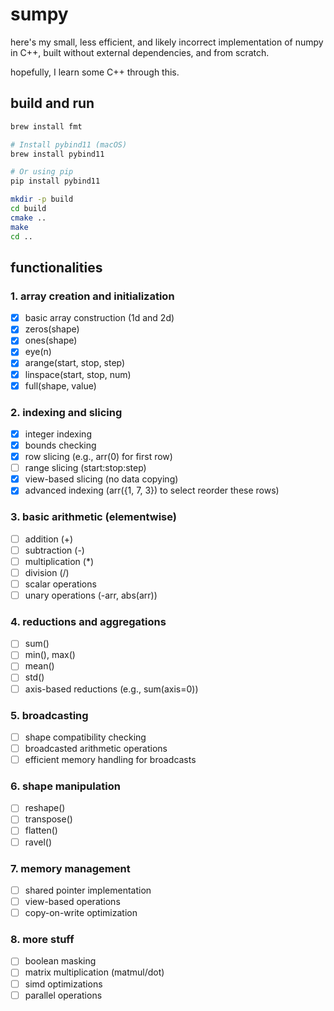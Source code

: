 # sumpy

here's my small, less efficient, and likely incorrect implementation of numpy in C++, built without external dependencies, and from scratch.

hopefully, I learn some C++ through this.

## build and run

```bash
brew install fmt

# Install pybind11 (macOS)
brew install pybind11

# Or using pip
pip install pybind11
```

```bash
mkdir -p build
cd build
cmake ..
make
cd ..
```

## functionalities

### 1. array creation and initialization

- [x] basic array construction (1d and 2d)
- [x] zeros(shape)
- [x] ones(shape)
- [x] eye(n)
- [x] arange(start, stop, step)
- [x] linspace(start, stop, num)
- [x] full(shape, value)

### 2. indexing and slicing

- [x] integer indexing
- [x] bounds checking
- [x] row slicing (e.g., arr(0) for first row)
- [ ] range slicing (start:stop:step)
- [x] view-based slicing (no data copying)
- [x] advanced indexing (arr({1, 7, 3}) to select reorder these rows)

### 3. basic arithmetic (elementwise)

- [ ] addition (+)
- [ ] subtraction (-)
- [ ] multiplication (\*)
- [ ] division (/)
- [ ] scalar operations
- [ ] unary operations (-arr, abs(arr))

### 4. reductions and aggregations

- [ ] sum()
- [ ] min(), max()
- [ ] mean()
- [ ] std()
- [ ] axis-based reductions (e.g., sum(axis=0))

### 5. broadcasting

- [ ] shape compatibility checking
- [ ] broadcasted arithmetic operations
- [ ] efficient memory handling for broadcasts

### 6. shape manipulation

- [ ] reshape()
- [ ] transpose()
- [ ] flatten()
- [ ] ravel()

### 7. memory management

- [ ] shared pointer implementation
- [ ] view-based operations
- [ ] copy-on-write optimization

### 8. more stuff

- [ ] boolean masking
- [ ] matrix multiplication (matmul/dot)
- [ ] simd optimizations
- [ ] parallel operations
